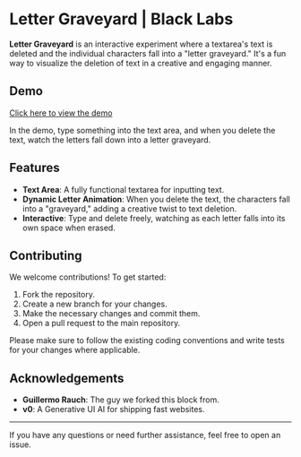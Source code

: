 # Letter Graveyard | Black Labs

**Letter Graveyard** is an interactive experiment where a textarea's text is deleted and the individual characters fall into a "letter graveyard." It's a fun way to visualize the deletion of text in a creative and engaging manner.

## Demo

[Click here to view the demo](https://blacklabs.vercel.app/experiments/letter-graveyard)

In the demo, type something into the text area, and when you delete the text, watch the letters fall down into a letter graveyard.

## Features

- **Text Area**: A fully functional textarea for inputting text.
- **Dynamic Letter Animation**: When you delete the text, the characters fall into a "graveyard," adding a creative twist to text deletion.
- **Interactive**: Type and delete freely, watching as each letter falls into its own space when erased.

## Contributing

We welcome contributions! To get started:

1. Fork the repository.
2. Create a new branch for your changes.
3. Make the necessary changes and commit them.
4. Open a pull request to the main repository.

Please make sure to follow the existing coding conventions and write tests for your changes where applicable.

## Acknowledgements
- **Guillermo Rauch**: The guy we forked this block from.
- **v0**: A Generative UI AI for shipping fast websites.

---

If you have any questions or need further assistance, feel free to open an issue. 